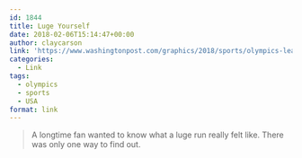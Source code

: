 ```yaml
---
id: 1844
title: Luge Yourself
date: 2018-02-06T15:14:47+00:00
author: claycarson
link: 'https://www.washingtonpost.com/graphics/2018/sports/olympics-learning-to-luge/?utm_medium=iosapp&utm_source=nextdraft&utm_term=.77dc77d77359'
categories: 
  - Link
tags:
  - olympics
  - sports
  - USA
format: link
---
```

> A longtime fan wanted to know what a luge run really felt like. There was only one way to find out.
